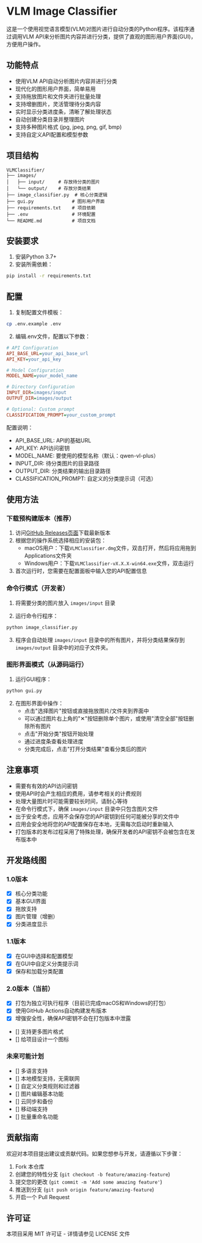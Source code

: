 # VLM Image Classifier

这是一个使用视觉语言模型(VLM)对图片进行自动分类的Python程序。该程序通过调用VLM API来分析图片内容并进行分类，提供了直观的图形用户界面(GUI)，方便用户操作。

## 功能特点

- 使用VLM API自动分析图片内容并进行分类
- 现代化的图形用户界面，简单易用
- 支持拖放图片和文件夹进行批量处理
- 支持增删图片，灵活管理待分类内容
- 实时显示分类进度条，清晰了解处理状态
- 自动创建分类目录并整理图片
- 支持多种图片格式 (jpg, jpeg, png, gif, bmp)
- 支持自定义API配置和模型参数

## 项目结构

```
VLMClassifier/
├── images/
│   ├── input/     # 存放待分类的图片
│   └── output/    # 存放分类结果
├── image_classifier.py  # 核心分类逻辑
├── gui.py              # 图形用户界面
├── requirements.txt    # 项目依赖
├── .env                # 环境配置
└── README.md           # 项目文档
```

## 安装要求

1. 安装Python 3.7+
2. 安装所需依赖：
```bash
pip install -r requirements.txt
```

## 配置

1. 复制配置文件模板：
```bash
cp .env.example .env
```

2. 编辑.env文件，配置以下参数：

```ini
# API Configuration
API_BASE_URL=your_api_base_url
API_KEY=your_api_key

# Model Configuration
MODEL_NAME=your_model_name

# Directory Configuration
INPUT_DIR=images/input
OUTPUT_DIR=images/output

# Optional: Custom prompt
CLASSIFICATION_PROMPT=your_custom_prompt
```

配置说明：
- API_BASE_URL: API的基础URL
- API_KEY: API访问密钥
- MODEL_NAME: 要使用的模型名称（默认：qwen-vl-plus）
- INPUT_DIR: 待分类图片的目录路径
- OUTPUT_DIR: 分类结果的输出目录路径
- CLASSIFICATION_PROMPT: 自定义的分类提示词（可选）

## 使用方法

### 下载预构建版本（推荐）

1. 访问[GitHub Releases页面](https://github.com/Lapis0x0/VLMClassifier/releases)下载最新版本
2. 根据您的操作系统选择相应的安装包：
   - macOS用户：下载`VLMClassifier.dmg`文件，双击打开，然后将应用拖到Applications文件夹
   - Windows用户：下载`VLMClassifier-vX.X.X-win64.exe`文件，双击运行
3. 首次运行时，您需要在配置面板中输入您的API配置信息

### 命令行模式（开发者）

1. 将需要分类的图片放入 `images/input` 目录

2. 运行命令行程序：
```bash
python image_classifier.py
```

3. 程序会自动处理 `images/input` 目录中的所有图片，并将分类结果保存到 `images/output` 目录中的对应子文件夹。

### 图形界面模式（从源码运行）

1. 运行GUI程序：
```bash
python gui.py
```

2. 在图形界面中操作：
   - 点击"选择图片"按钮或直接拖放图片/文件夹到界面中
   - 可以通过图片右上角的"✕"按钮删除单个图片，或使用"清空全部"按钮删除所有图片
   - 点击"开始分类"按钮开始处理
   - 通过进度条查看处理进度
   - 分类完成后，点击"打开分类结果"查看分类后的图片

## 注意事项

- 需要有有效的API访问密钥
- 使用API时会产生相应的费用，请参考相关的计费规则
- 处理大量图片时可能需要较长时间，请耐心等待
- 在命令行模式下，确保 `images/input` 目录中只包含图片文件
- 出于安全考虑，应用不会保存您的API密钥到任何可能被分享的文件中
- 应用会安全地将您的API配置保存在本地，无需每次启动时重新输入
- 打包版本的发布过程采用了特殊处理，确保开发者的API密钥不会被包含在发布版本中

## 开发路线图

### 1.0版本
- [X] 核心分类功能
- [X] 基本GUI界面
- [X] 拖放支持
- [X] 图片管理（增删）
- [X] 分类进度显示

### 1.1版本
- [X] 在GUI中选择和配置模型
- [X] 在GUI中自定义分类提示词
- [X] 保存和加载分类配置

### 2.0版本（当前）
- [X] 打包为独立可执行程序（目前已完成macOS和Windows的打包）
- [X] 使用GitHub Actions自动构建发布版本
- [X] 增强安全性，确保API密钥不会在打包版本中泄露
- [] 支持更多图片格式
- [] 给项目设计一个图标

### 未来可能计划
- [] 多语言支持
- [] 本地模型支持，无需联网
- [] 自定义分类规则和过滤器
- [] 图片编辑基本功能
- [] 云同步和备份
- [] 移动端支持
- [] 批量重命名功能

## 贡献指南

欢迎对本项目提出建议或贡献代码。如果您想参与开发，请遵循以下步骤：

1. Fork 本仓库
2. 创建您的特性分支 (`git checkout -b feature/amazing-feature`)
3. 提交您的更改 (`git commit -m 'Add some amazing feature'`)
4. 推送到分支 (`git push origin feature/amazing-feature`)
5. 开启一个 Pull Request

## 许可证

本项目采用 MIT 许可证 - 详情请参见 LICENSE 文件
